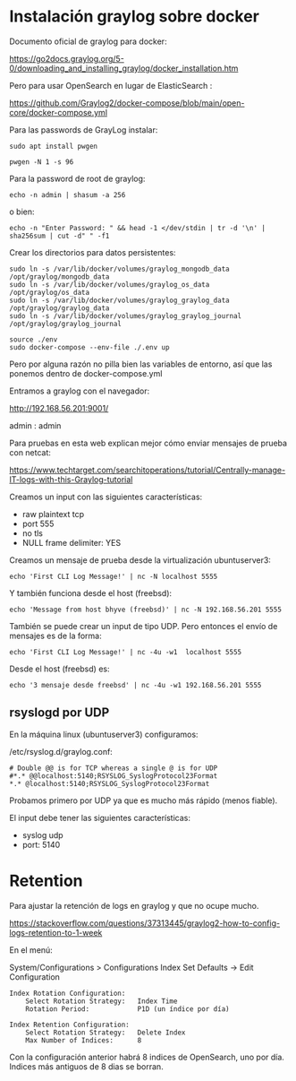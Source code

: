 # Instalación graylog sobre docker

Documento oficial de graylog para docker:

https://go2docs.graylog.org/5-0/downloading_and_installing_graylog/docker_installation.htm


Pero para usar OpenSearch en lugar de ElasticSearch :

https://github.com/Graylog2/docker-compose/blob/main/open-core/docker-compose.yml



Para las passwords de GrayLog instalar:

```
sudo apt install pwgen
```

```
pwgen -N 1 -s 96
```

Para la password de root de graylog:

```
echo -n admin | shasum -a 256
```

o bien:

```
echo -n "Enter Password: " && head -1 </dev/stdin | tr -d '\n' | sha256sum | cut -d" " -f1
```

Crear los directorios para datos persistentes:

```
sudo ln -s /var/lib/docker/volumes/graylog_mongodb_data     /opt/graylog/mongodb_data 
sudo ln -s /var/lib/docker/volumes/graylog_os_data          /opt/graylog/os_data
sudo ln -s /var/lib/docker/volumes/graylog_graylog_data     /opt/graylog/graylog_data
sudo ln -s /var/lib/docker/volumes/graylog_graylog_journal  /opt/graylog/graylog_journal
```


```
source ./env
sudo docker-compose --env-file ./.env up
```

Pero por alguna razón no pilla bien las variables de entorno, así que 
las ponemos dentro de docker-compose.yml

Entramos a graylog con el navegador:


http://192.168.56.201:9001/


admin : admin

Para pruebas en esta web explican mejor cómo enviar mensajes de prueba
con netcat:

https://www.techtarget.com/searchitoperations/tutorial/Centrally-manage-IT-logs-with-this-Graylog-tutorial


Creamos un input con las siguientes características:

* raw plaintext tcp
* port 555
* no tls
* NULL frame delimiter: YES

Creamos un mensaje de prueba desde la virtualización ubuntuserver3:

```
echo 'First CLI Log Message!' | nc -N localhost 5555
```

Y también funciona desde el host (freebsd):

```
echo 'Message from host bhyve (freebsd)' | nc -N 192.168.56.201 5555
```

También se puede crear un input de tipo UDP. Pero entonces el envío de mensajes
es de la forma:

```
echo 'First CLI Log Message!' | nc -4u -w1  localhost 5555
```

Desde el host (freebsd) es:

```
echo '3 mensaje desde freebsd' | nc -4u -w1 192.168.56.201 5555
```


## rsyslogd por UDP

En la máquina linux (ubuntuserver3) configuramos:

/etc/rsyslog.d/graylog.conf:

```
# Double @@ is for TCP whereas a single @ is for UDP
#*.* @@localhost:5140;RSYSLOG_SyslogProtocol23Format
*.* @localhost:5140;RSYSLOG_SyslogProtocol23Format
```

Probamos primero por UDP ya que es mucho más rápido (menos fiable).

El input debe tener las siguientes características:

* syslog udp 
* port: 5140

# Retention

Para ajustar la retención de logs en graylog y que no ocupe mucho.

https://stackoverflow.com/questions/37313445/graylog2-how-to-config-logs-retention-to-1-week

En el menú:

System/Configurations > Configurations
    Index Set Defaults -> Edit Configuration

    Index Rotation Configuration:
        Select Rotation Strategy:   Index Time
        Rotation Period:            P1D (un índice por día)

    Index Retention Configuration:
        Select Rotation Strategy:   Delete Index 
        Max Number of Indices:      8

Con la configuración anterior habrá 8 indices de OpenSearch,
uno por día. Indices más antiguos de 8 dias se borran.




